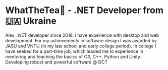 # WhatTheTea🍵 - .NET Developer from 🇺🇦 Ukraine
Alex, .NET developer since 2018. I have experience with desktop and web development.
For my achievements in software design I was awarded by JASU and VNTU (in my late school and early college period).
In college I have seeked for a part-time job, which leaded me to experience in mentoring and teaching the basics of C#, C++, Python and Unity.
Developing robust and powerful software @ DCT
